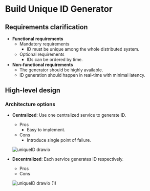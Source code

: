 # Build Unique ID Generator

## Requirements clarification
- **Functional requirements**
   - Mandatory requirements
      - ID must be unique among the whole distributed system.
   - Optional requirements
      - IDs can be ordered by time.
- **Non-functional requirements**
   - The generator should be highly available.
   - ID generation should happen in real-time with minimal latency.
   
## High-level design
### Architecture options
- **Centralized**: Use one centralized service to generate ID.
   - Pros
      - Easy to implement.
   - Cons
      - Introduce single point of failure.

  ![uniqueID drawio](https://user-images.githubusercontent.com/8989447/158303619-8472b8a4-74b0-4da7-9132-de96b1a89a30.png)
- **Decentralized**: Each service generates ID respectively.
   - Pros
   - Cons
  
  ![uniqueID drawio (1)](https://user-images.githubusercontent.com/8989447/158303949-72981c78-a56f-460f-b024-d1d9f039e6e8.png)

